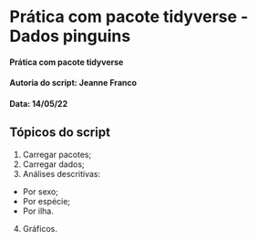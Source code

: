 # Prática com pacote tidyverse - Dados pinguins

#### Prática com pacote tidyverse
#### Autoria do script: Jeanne Franco
#### Data: 14/05/22

## Tópicos do script

1. Carregar pacotes;
2. Carregar dados;
3. Análises descritivas:
- Por sexo;
- Por espécie;
- Por ilha.
4. Gráficos.

